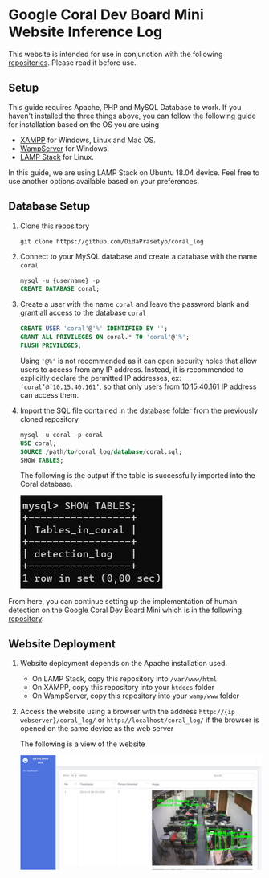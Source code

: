 # Google Coral Dev Board Mini Website Inference Log

This website is intended for use in conjunction with the following [repositories](https://github.com/DidaPrasetyo/coral). Please read it before use.

## Setup

This guide requires Apache, PHP and MySQL Database to work. If you haven't installed the three things above, you can follow the following guide for installation based on the OS you are using

- [XAMPP](https://www.apachefriends.org/) for Windows, Linux and Mac OS.
- [WampServer](https://www.wampserver.com/en/) for Windows.
- [LAMP Stack](https://www.digitalocean.com/community/tutorials/how-to-install-linux-apache-mysql-php-lamp-stack-ubuntu-18-04) for Linux.

In this guide, we are using LAMP Stack on Ubuntu 18.04 device. Feel free to use another options available based on your preferences.

## Database Setup

1. Clone this repository
    
    ```
    git clone https://github.com/DidaPrasetyo/coral_log
    ```
    
2. Connect to your MySQL database and create a database with the name `coral`
    
    ```sql
    mysql -u {username} -p
    CREATE DATABASE coral;
    ```
    
3. Create a user with the name `coral`  and leave the password blank and grant all access to the database `coral`
    
    ```sql
    CREATE USER 'coral'@'%' IDENTIFIED BY '';
    GRANT ALL PRIVILEGES ON coral.* TO 'coral'@'%';
    FLUSH PRIVILEGES;
    ```
    
    Using `'@%'` is not recommended as it can open security holes that allow users to access from any IP address.  Instead, it is recommended to explicitly declare the permitted IP addresses, ex: `‘coral’@’10.15.40.161’`, so that only users from 10.15.40.161 IP address can access them. 
    
4. Import the SQL file contained in the database folder from the previously cloned repository
    
    ```sql
    mysql -u coral -p coral
    USE coral;
    SOURCE /path/to/coral_log/database/coral.sql;
    SHOW TABLES;
    ```
    
    The following is the output if the table is successfully imported into the Coral database.
    
    ![Untitled](readme_img/Untitled.png)
    

From here, you can continue setting up the implementation of human detection on the Google Coral Dev Board Mini which is in the following [repository](https://github.com/DidaPrasetyo/coral).

## Website Deployment

1. Website deployment depends on the Apache installation used.
    - On LAMP Stack, copy this repository into `/var/www/html`
    - On XAMPP, copy this repository into your `htdocs` folder
    - On WampServer, copy this repository into your `wamp/www` folder
2. Access the website using a browser with the address `http://{ip webserver}/coral_log/` or `http://localhost/coral_log/` if the browser is opened on the same device as the web server
    
    The following is a view of the website
    
    ![Untitled](readme_img/Untitled1.png)